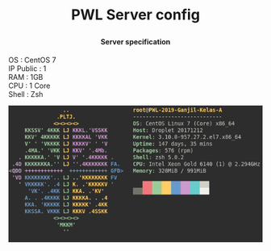 # <p align="center"> <b> PWL Server config  </b> </p>  


#### <p align="center"> Server specification </p>  
OS  : CentOS 7  
IP Public : 1  
RAM : 1GB  
CPU : 1 Core  
Shell : Zsh  

![neofetch](https://raw.githubusercontent.com/JustHumanz/Server_Pwl/master/img/neofetch.png)
